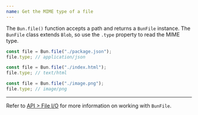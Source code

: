 ```yaml
---
name: Get the MIME type of a file
---
```


The `Bun.file()` function accepts a path and returns a `BunFile` instance. The `BunFile` class extends `Blob`, so use the `.type` property to read the MIME type.

```ts
const file = Bun.file("./package.json");
file.type; // application/json

const file = Bun.file("./index.html");
file.type; // text/html

const file = Bun.file("./image.png");
file.type; // image/png
```

---

Refer to [API > File I/O](https://bun.sh/docs/api/file-io) for more information on working with `BunFile`.

